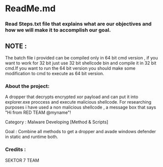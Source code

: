 # ReadMe.md

### Read Steps.txt file that explains what are our objectives and how we will make it to accomplish our goal.
## NOTE : 
The batch file i provided can be compiled only in 64 bit cmd version , if you want to work for 32 bit just use 32 bit shellcode bin and compile it in 32 bit cmd.If you want to run the 64 bit version you should make some modification to cmd  to execute as 64 bit version.


### About the project:
A dropper that decrypts encrypted xor payload and can put it into explorer.exe proccess and execute malicious shellcode.
For researching purposes i have used a non malicious shellcode , a message box that says "Hi from RED TEAM @myname"!

Category : Malware Developing [Method & Scripts]   

Goal : Combine all methods to get a dropper and avade windows defender in static and runtime both.

### Credits : 
SEKTOR 7 TEAM 
